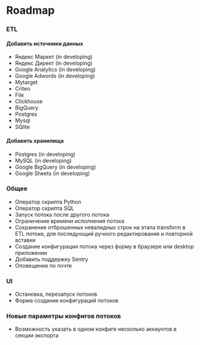 # Roadmap

### ETL
#### Добавить источники данных

- Яндекс Маркет (in developing)
- Яндекс Директ (in developing)
- Google Analytics (in developing)
- Google Adwords (in developing)
- Mytarget
- Criteo
- File
- Clickhouse
- BigQuery
- Postgres
- Mysql
- SQlite

#### Добавить хранилища

- Postgres (in developing)
- MySQL (in developing)
- Google BigQuery (in developing)
- Google Sheets (in developing)

### Общее
- Оператор скрипта Python
- Оператор скрипта SQL
- Запуск потока после другого потока
- Ограничение времени исполнения потока
- Сохранение отброшенных невалидных строк на этапа transform в ETL потоке, 
  для последующий ручного редактирования и повторной вставки
- Создание конфигурации потока через форму в браузере или desktop приложении
- Добавить поддержку Sentry
- Оповещение по почте
  
### UI
- Остановка, перезапуск потоков
- Форма создания конфигураций потоков

### Новые параметры конфигов потоков

- Возможность указать в одном конфиге несколько аккаунтов в секции экспорта
